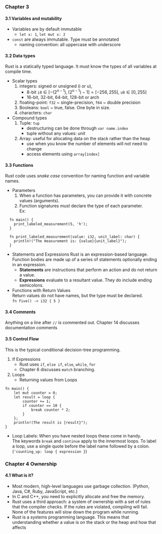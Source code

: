 ### Chapter 3

#### 3.1 Variables and mutability

* Variables are by default immutable
    * `let x: 1`, `let mut x: 2`
* `const` are always immutable. Type must be annotated
  * naming convention: all uppercase with underscore

#### 3.2 Data types
Rust is a statically typed language. It must know the types of all variables at compile time.
* Scalar types
  1. integers: signed or unsigned (i or u), 
     * 8-bit `i8`$\in[{-(2^{n-1})},{(2^{n-1})-1}]=[-256,255]$, `u8`$\in [0, 255]$
     * 16-bit, 32-bit, 64-bit, 128-bit or arch
  2. floating-point: `f32` ~ single-precision, `f64` ~ double precision
  3. Booleans: `bool` ~ true, false. One byte in size.
  4. characters: `char`
* Compound types
    1. Tuple: `tup` 
        * destructuring can be done through `var name.index`
        * tuple without any values: *unit*
    2. Array: useful for allocating data on the stack rather than the heap
        * use when you know the number of elements will not need to change
        * access elements using `array[index]`

#### 3.3 Functions
Rust code uses *snake case* convention for naming function and variable names.
* Parameters
  1. When a function has parameters, you can provide it with concrete values (arguments).
  2. Function signatures *must* declare the type of each parameter.  
Ex:
```{rust}
  fn main() {
    print_labeled_measurement(5, 'h');
  }

  fn print_labeled_measurement(value: i32, unit_label: char) {
    println!("The measurement is: {value}{unit_label}");
  }
```
* Statements and Expressions
Rust is an expression-based language. Function bodies are made up of a series of statements optionally ending in an expression.  
    + **Statements** are instructions that perform an action and do not return a value.
    + **Expressions** evaluate to a resultant value. They do include ending semicolons.
* Functions with Return Values  
Return values do not have names, but the type must be declared.  
`fn five() -> i32 { 5 }`
#### 3.4 Comments
Anything on a line after `//` is commented out. Chapter 14 discusses documentation comments
#### 3.5 Control Flow
This is the typical conditional decision-tree programming.  
1. If Expressions
   * Rust uses `if`, `else if`, `else`, `while`, `for`
   * Chapter 6 discusses `match` branching.
2. Loops
   * Returning values from Loops
```{rust}
fn main() { 
    let mut counter = 0;
    let result = loop {
        counter += 1;
        if counter == 10 {
            break counter * 2;
        }
    };
    println!(The result is {result}");
}
```
* Loop Labels: When you have nested loops these come in handy.  
The keywords `break` and `continue` apply to the innermost loops. To label a loop, use a single quote before the label name followed by a colon. (`'counting_up: loop { expression }`)

### Chapter 4 Ownership
#### 4.1 What is it?
* Most modern, high-level languages use garbage collection. (Python, Java, C#, Ruby, JavaScript, etc.)
* In C and C++, you need to explicitly allocate and free the memory.
* Rust uses a third approach: a system of ownership with a set of rules that the compiler checks. If the rules are violated, compiling will fail. None of the features will slow down the program while running.
* Rust is a systems programming language. This means that understanding whether a value is on the stack or the heap and how that affects 



